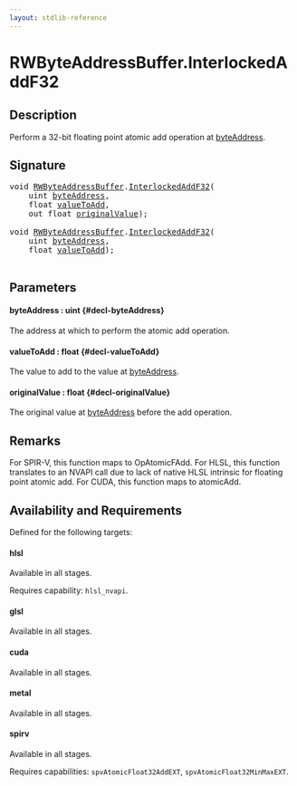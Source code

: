 ```yaml
---
layout: stdlib-reference
---
```


# RWByteAddressBuffer\.InterlockedAddF32

## Description

Perform a 32-bit floating point atomic add operation at <span class='code'><a href="/stdlib-reference/types/rwbyteaddressbuffer-0126d/interlockedaddf32-0be#decl-byteAddress" class="code_param">byteAddress</a></span>.



## Signature 

<pre>
<span class="code_keyword">void</span> <a href="/stdlib-reference/types/rwbyteaddressbuffer-0126d/index" class="code_type">RWByteAddressBuffer</a>.<a href="/stdlib-reference/types/rwbyteaddressbuffer-0126d/interlockedaddf32-0be">InterlockedAddF32</a>(
    <span class="code_keyword">uint</span> <a href="/stdlib-reference/types/rwbyteaddressbuffer-0126d/interlockedaddf32-0be#decl-byteAddress" class="code_param">byteAddress</a>,
    <span class="code_keyword">float</span> <a href="/stdlib-reference/types/rwbyteaddressbuffer-0126d/interlockedaddf32-0be#decl-valueToAdd" class="code_param">valueToAdd</a>,
    <span class="code_keyword">out</span> <span class="code_keyword">float</span> <a href="/stdlib-reference/types/rwbyteaddressbuffer-0126d/interlockedaddf32-0be#decl-originalValue" class="code_param">originalValue</a>);

<span class="code_keyword">void</span> <a href="/stdlib-reference/types/rwbyteaddressbuffer-0126d/index" class="code_type">RWByteAddressBuffer</a>.<a href="/stdlib-reference/types/rwbyteaddressbuffer-0126d/interlockedaddf32-0be">InterlockedAddF32</a>(
    <span class="code_keyword">uint</span> <a href="/stdlib-reference/types/rwbyteaddressbuffer-0126d/interlockedaddf32-0be#decl-byteAddress" class="code_param">byteAddress</a>,
    <span class="code_keyword">float</span> <a href="/stdlib-reference/types/rwbyteaddressbuffer-0126d/interlockedaddf32-0be#decl-valueToAdd" class="code_param">valueToAdd</a>);

</pre>

## Parameters

#### byteAddress  : uint {#decl-byteAddress}
The address at which to perform the atomic add operation.

#### valueToAdd  : float {#decl-valueToAdd}
The value to add to the value at <span class='code'><a href="/stdlib-reference/types/rwbyteaddressbuffer-0126d/interlockedaddf32-0be#decl-byteAddress" class="code_param">byteAddress</a></span>.

#### originalValue  : float {#decl-originalValue}
The original value at <span class='code'><a href="/stdlib-reference/types/rwbyteaddressbuffer-0126d/interlockedaddf32-0be#decl-byteAddress" class="code_param">byteAddress</a></span> before the add operation.


## Remarks
For SPIR-V, this function maps to <span class='code'>OpAtomicFAdd</span>. For HLSL, this function translates to an NVAPI call
due to lack of native HLSL intrinsic for floating point atomic add. For CUDA, this function
maps to <span class='code'>atomicAdd</span>.


## Availability and Requirements

Defined for the following targets:

#### hlsl
Available in all stages.

Requires capability: `hlsl_nvapi`.
#### glsl
Available in all stages.

#### cuda
Available in all stages.

#### metal
Available in all stages.

#### spirv
Available in all stages.

Requires capabilities: `spvAtomicFloat32AddEXT`, `spvAtomicFloat32MinMaxEXT`.


